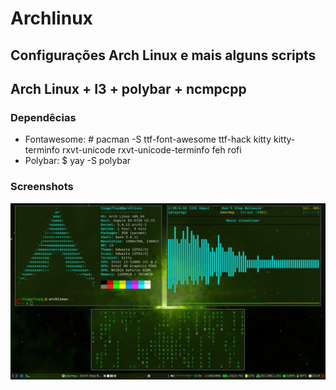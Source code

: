 # Archlinux

## Configurações Arch Linux e mais alguns scripts

<h2>Arch Linux + I3 + polybar + ncmpcpp</h2>
<h3>Dependêcias</h3>
<ul>
    <li>Fontawesome: # pacman -S ttf-font-awesome ttf-hack kitty kitty-terminfo rxvt-unicode rxvt-unicode-terminfo feh rofi</li>
    <li>Polybar: $ yay -S polybar</li>
</ul>
<h3>Screenshots</h3>
<img src="i3-config/Imagens/screenshots/main.jpg">
